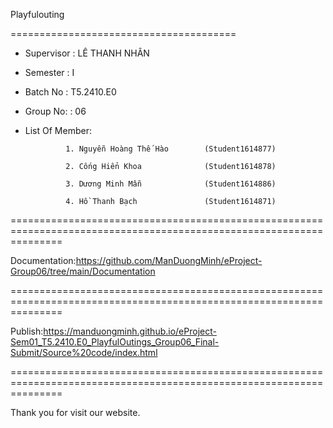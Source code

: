 Playfulouting

=======================================

+ Supervisor                          : LÊ THANH NHÂN

+ Semester                            : I            

+ Batch No                            : T5.2410.E0  

+ Group No:                           : 06

+ List Of Member:

               1. Nguyễn Hoàng Thế Hào        (Student1614877)

               2. Cống Hiển Khoa              (Student1614878)

               3. Dương Minh Mẫn              (Student1614886)

               4. Hồ Thanh Bạch               (Student1614871)

=====================================================================================================================

Documentation:https://github.com/ManDuongMinh/eProject-Group06/tree/main/Documentation

=====================================================================================================================

Publish:https://manduongminh.github.io/eProject-Sem01_T5.2410.E0_PlayfulOutings_Group06_Final-Submit/Source%20code/index.html

=====================================================================================================================

Thank you for visit our website.
